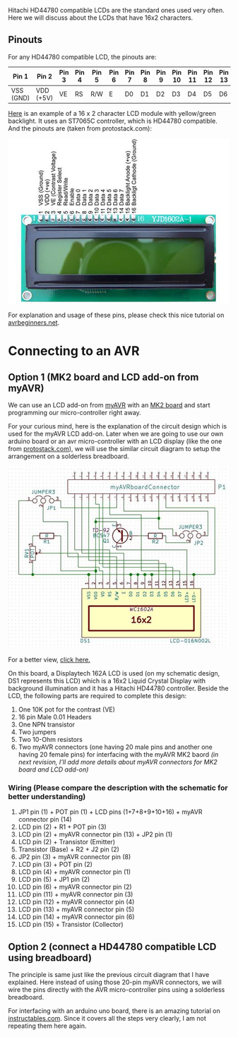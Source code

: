 Hitachi HD44780 compatible LCDs are the standard ones used very often. Here we will discuss about the LCDs that have 16x2 characters.

## Pinouts

For any HD44780 compatible LCD, the pinouts are:

| Pin 1 | Pin 2 | Pin 3 | Pin 4 | Pin 5 | Pin 6 | Pin 7 | Pin 8 | Pin 9 | Pin 10 | Pin 11 | Pin 12 | Pin 13 | Pin 14 | Pin 15 | Pin 16 |
| ----- | ----- | ----- | ----- | ----- | ----- | ----- | ----- | ----- | ------ | ------ | ------ | ------ | ------ | ------ | ------ |
| VSS (GND) | VDD (+5V) | VE | RS | R/W | E | D0 | D1 | D2 | D3 | D4 | D5 | D6 | D7 | LED+ | LED- |

[Here](http://www.protostack.com/led-lcd/lcd-modules/16-x-2-character-lcd-module-with-yellow-green-backlight) is an example of a 16 x 2 
character LCD module with yellow/green backlight. It uses an ST7065C controller, which is HD44780 compatible.
And the pinouts are (taken from protostack.com):

![HD44780 compatible ST7065C controller pinouts](ST7065C_HD44780_pinout.jpg)

For explanation and usage of these pins, please check this nice tutorial on 
[avrbeginners.net](http://www.avrbeginners.net/interfacing/44780_lcd/8bit_1.html).

# Connecting to an AVR

## Option 1 (MK2 board and LCD add-on from myAVR)

We can use an LCD add-on from [myAVR](http://shop.myavr.de/Add-Ons%20und%20Module/myAVR%20LCD%20Add-On.htm?sp=article.sp.php&artID=15) with
an [MK2 board](http://shop.myavr.de/index.php?sp=article.sp.php&artID=40) and start programming our micro-controller right away.

For your curious mind, here is the explanation of the circuit design which is used for the myAVR LCD add-on. Later when we are going to
use our own arduino board or an avr micro-controller with an LCD display (like the one from 
[protostack.com](http://www.protostack.com/led-lcd/lcd-modules/16-x-2-character-lcd-module-with-yellow-green-backlight)), we will use
the similar circuit diagram to setup the arrangement on a solderless breadboard.

![myAVR LCD add-on](myAVR-LCD_addon.jpg)

For a better view, [click here.](myAVR-LCD_addon_large.jpg)

On this board, a Displaytech 162A LCD is used (on my schematic design, DS1 represents this LCD) which is a 16x2 Liquid Crystal Display
with background illumination and it has a Hitachi HD44780 controller. Beside the LCD, the following parts are required to complete this
design:

1. One 10K pot for the contrast (VE)
2. 16 pin Male 0.01 Headers
3. One NPN transistor
4. Two jumpers
5. Two 10-Ohm resistors
6. Two myAVR connectors (one having 20 male pins and another one having 20 female pins) for interfacing with the myAVR MK2 baord
_(in next revision, I'll add more details about myAVR connectors for MK2 board and LCD add-on)_

### Wiring (Please compare the description with the schematic for better understanding)

1. JP1 pin (1) + POT pin (1) + LCD pins (1+7+8+9+10+16) + myAVR connector pin (14)
2. LCD pin (2) + R1 + POT pin (3)
3. LCD pin (2) + myAVR connector pin (13) + JP2 pin (1)
4. LCD pin (2) + Transistor (Emitter)
5. Transistor (Base) + R2 + J2 pin (2)
6. JP2 pin (3) + myAVR connector pin (8)
7. LCD pin (3) + POT pin (2)
8. LCD pin (4) + myAVR connector pin (1)
9. LCD pin (5) + JP1 pin (2)
10. LCD pin (6) + myAVR connector pin (2)
11. LCD pin (11) + myAVR connector pin (3)
12. LCD pin (12) + myAVR connector pin (4)
13. LCD pin (13) + myAVR connector pin (5)
14. LCD pin (14) + myAVR connector pin (6)
15. LCD pin (15) + Transistor (Collector)

## Option 2 (connect a HD44780 compatible LCD using breadboard)

The principle is same just like the previous circuit diagram that I have explained. Here instead of using those 20-pin myAVR connectors,
we will wire the pins directly with the AVR micro-controller pins using a solderless breadboard.

For interfacing with an arduino uno board, there is an amazing tutorial on 
[instructables.com](http://www.instructables.com/id/Step-By-Step-LCD-wiring-4-Bit-Mode-and-Programmi/?ALLSTEPS).
Since it covers all the steps very clearly, I am not repeating them here again.
